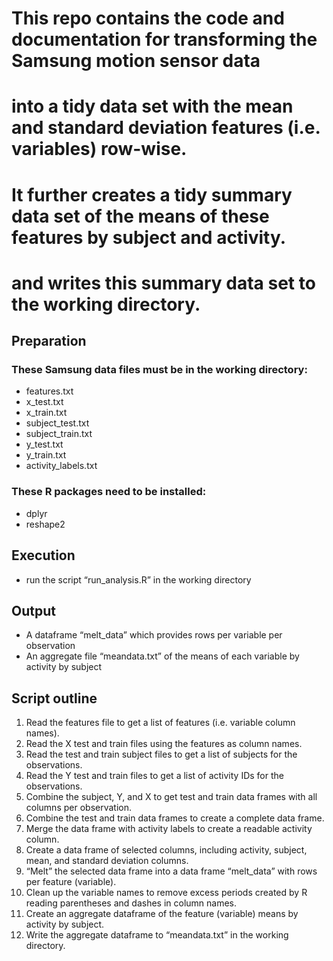 # This repo contains the code and documentation for transforming the Samsung motion sensor data
# into a tidy data set with the mean and standard deviation features (i.e. variables) row-wise.
# It further creates a tidy summary data set of the means of these features by subject and activity.
# and writes this summary data set to the working directory.

## Preparation

### These Samsung data files must be in the working directory:
* features.txt
* x_test.txt
* x_train.txt
* subject_test.txt
* subject_train.txt
* y_test.txt
* y_train.txt
* activity_labels.txt

### These R packages need to be installed:
* dplyr
* reshape2

## Execution
* run the script “run_analysis.R” in the working directory

## Output
* A dataframe “melt_data” which provides rows per variable per observation
* An aggregate file “meandata.txt” of the means of each variable by activity by subject

## Script outline
1. Read the features file to get a list of features (i.e. variable column names).
2. Read the X test and train files using the features as column names.
3. Read the test and train subject files to get a list of subjects for the observations.
4. Read the Y test and train files to get a list of activity IDs for the observations.
5. Combine the subject, Y, and X to get test and train data frames with all columns per observation.
6. Combine the test and train data frames to create a complete data frame.
7. Merge the data frame with activity labels to create a readable activity column.
8. Create a data frame of selected columns, including activity, subject, mean, and standard deviation columns.
9. “Melt” the selected data frame into a data frame “melt_data” with rows per feature (variable).
10. Clean up the variable names to remove excess periods created by R reading parentheses and dashes in column names.
11. Create an aggregate dataframe of the feature (variable) means by activity by subject.
12. Write the aggregate dataframe to “meandata.txt” in the working directory.